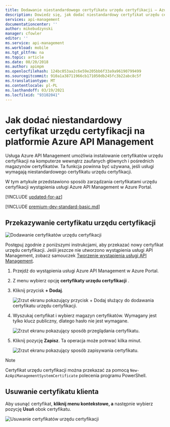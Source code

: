 ```yaml
---
title: Dodawanie niestandardowego certyfikatu urzędu certyfikacji — Azure API Management | Microsoft Docs
description: Dowiedz się, jak dodać niestandardowy certyfikat urzędu certyfikacji w usłudze Azure API Management. Możesz również zapoznać się z instrukcjami dotyczącymi usuwania certyfikatu.
services: api-management
documentationcenter: ''
author: mikebudzynski
manager: cfowler
editor: ''
ms.service: api-management
ms.workload: mobile
ms.tgt_pltfrm: na
ms.topic: article
ms.date: 08/20/2018
ms.author: apimpm
ms.openlocfilehash: 124bc053aa2c6e59e205bb6f33a9a96190799499
ms.sourcegitcommit: 910a1a38711966cb171050db245fc3b22abc8c5f
ms.translationtype: MT
ms.contentlocale: pl-PL
ms.lasthandoff: 03/19/2021
ms.locfileid: "93102041"
---
```

# <a name="how-to-add-a-custom-ca-certificate-in-azure-api-management"></a>Jak dodać niestandardowy certyfikat urzędu certyfikacji na platformie Azure API Management

Usługa Azure API Management umożliwia instalowanie certyfikatów urzędu certyfikacji na komputerze wewnątrz zaufanych głównych i pośrednich magazynów certyfikatów. Ta funkcja powinna być używana, jeśli usługi wymagają niestandardowego certyfikatu urzędu certyfikacji.

W tym artykule przedstawiono sposób zarządzania certyfikatami urzędu certyfikacji wystąpienia usługi Azure API Management w Azure Portal.

[!INCLUDE [updated-for-az](../../includes/updated-for-az.md)]

[!INCLUDE [premium-dev-standard-basic.md](../../includes/api-management-availability-premium-dev-standard-basic.md)]

## <a name="upload-a-ca-certificate"></a><a name="step1"> </a>Przekazywanie certyfikatu urzędu certyfikacji

![Dodawanie certyfikatów urzędu certyfikacji](media/api-management-howto-ca-certificates/00.png)

Postępuj zgodnie z poniższymi instrukcjami, aby przekazać nowy certyfikat urzędu certyfikacji. Jeśli jeszcze nie utworzono wystąpienia usługi API Management, zobacz samouczek [Tworzenie wystąpienia usługi API Management](get-started-create-service-instance.md).

1. Przejdź do wystąpienia usługi Azure API Management w Azure Portal.

2. Z menu wybierz opcję **certyfikaty urzędu certyfikacji** .

3. Kliknij przycisk **+ Dodaj**.  

    ![Zrzut ekranu pokazujący przycisk + Dodaj służący do dodawania certyfikatu urzędu certyfikacji.](media/api-management-howto-ca-certificates/01.png)  

4. Wyszukaj certyfikat i wybierz magazyn certyfikatów. Wymagany jest tylko klucz publiczny, dlatego hasło nie jest wymagane.

    ![Zrzut ekranu pokazujący sposób przeglądania certyfikatu.](media/api-management-howto-ca-certificates/02.png)  

5. Kliknij pozycję **Zapisz**. Ta operacja może potrwać kilka minut.

    ![Zrzut ekranu pokazujący sposób zapisywania certyfikatu.](media/api-management-howto-ca-certificates/03.png)  

> [!NOTE]
> Certyfikat urzędu certyfikacji można przekazać za pomocą `New-AzApiManagementSystemCertificate` polecenia programu PowerShell.

## <a name="delete-a-client-certificate"></a><a name="step1a"> </a>Usuwanie certyfikatu klienta

Aby usunąć certyfikat, **kliknij menu kontekstowe, a** następnie wybierz pozycję **Usuń** obok certyfikatu.

![Usuwanie certyfikatów urzędu certyfikacji](media/api-management-howto-ca-certificates/04.png)  

[Upload a CA certificate]: #step1
[Delete a CA certificate]: #step1a
